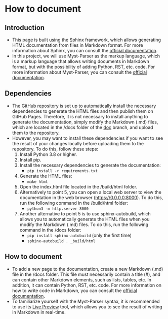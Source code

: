 # How to document

## Introduction
- This page is built using the Sphinx framework, which allows generating HTML documentation from files in Markdown format. For more information about Sphinx, you can consult the [official documentation](https://www.sphinx-doc.org/en/master/).
- In this project, we will use Myst-Parser as the markup language, which is a markup language that allows writing documents in Markdown format, but with the possibility of adding Python, RST, etc. code. For more information about Myst-Parser, you can consult the [official documentation](https://myst-parser.readthedocs.io/en/latest/).

## Dependencies
- The GitHub repository is set up to automatically install the necessary dependencies to generate the HTML files and then publish them on GitHub Pages. Therefore, it is not necessary to install anything to generate the documentation, simply modify the Markdown (.md) files, which are located in the /docs folder of the [doc](https://github.com/ARUSfs/DRIVERLESS/tree/doc) branch, and upload them to the repository.
- However, you may want to install these dependencies if you want to see the result of your changes locally before uploading them to the repository. To do this, follow these steps:
    1. Install Python 3.8 or higher.
    2. Install pip.
    3. Install the necessary dependencies to generate the documentation:
        - `pip install -r requirements.txt`
    4. Generate the HTML files:
        - `make html`
    5. Open the index.html file located in the /build/html folder.
    6. Alternatively to point 5, you can open a local web server to view the documentation in the web browser (https://0.0.0.0:8000). To do this, run the following command in the /build/html folder:
        - `python3 -m http.server 8000`
    7. Another alternative to point 5 is to use sphinx-autobuild, which allows you to automatically generate the HTML files when you modify the Markdown (.md) files. To do this, run the following command in the /docs folder:
        - `pip install sphinx-autobuild` (only the first time)
        - `sphinx-autobuild . _build/html`


## How to document
- To add a new page to the documentation, create a new Markdown (.md) file in the /docs folder. This file must necessarily contain a title (#), and can contain other Markdown elements, such as lists, tables, etc. In addition, it can contain Python, RST, etc. code. For more information on how to write code in Markdown, you can consult the [official documentation](https://myst-parser.readthedocs.io/en/latest/using/syntax.html#syntax). 
- To familiarize yourself with the Myst-Parser syntax, it is recommended to use its [Live Preview](https://myst-parser.readthedocs.io/en/latest/live-preview.html) tool, which allows you to see the result of writing in Markdown in real-time.